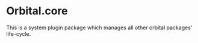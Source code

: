 # Orbital.core

This is a system plugin package which manages all other orbital packages' life-cycle.